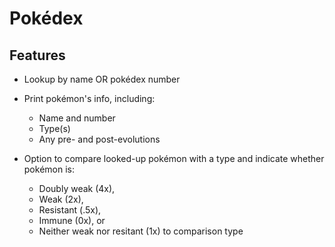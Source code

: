 # Pokédex

## Features
- Lookup by name OR pokédex number
- Print pokémon's info, including:
  - Name and number
  - Type(s)
  - Any pre- and post-evolutions

- Option to compare looked-up pokémon with a type and indicate whether pokémon is:
  - Doubly weak (4x),
  - Weak (2x),
  - Resistant (.5x),
  - Immune (0x), or
  - Neither weak nor resitant (1x) to comparison type
